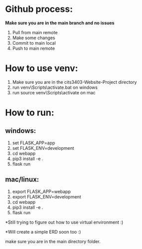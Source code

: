 # Github process:

**Make sure you are in the main branch and no issues**
1. Pull from main remote
2. Make some changes
3. Commit to main local
4. Push to main remote

# How to use venv:
1. Make sure you are in the cits3403-Website-Project directory
2. run venv\Scripts\activate.bat on windows
3. run source venv\Scripts\activate on mac
# How to run:

## windows:
1. set FLASK_APP=app
2. set FLASK_ENV=development
3. cd webapp 
4. pip3 install -e .
5. flask run

## mac/linux:
1. export FLASK_APP=webapp
2. export FLASK_ENV=development
3. cd webapp 
4. pip3 install -e .
5. flask run

*Still trying to figure out how to use
virtual environment :)

*Will create a simple ERD soon too :)

make sure you are in the main directory folder.
